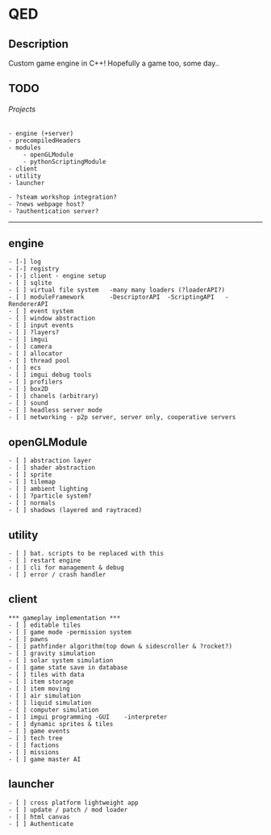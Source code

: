# QED

## Description

Custom game engine in C++!
Hopefully a game too, some day..



## TODO
###### Projects
	- engine (+server)
	- precompiledHeaders
	- modules
		- openGLModule
		- pythonScriptingModule
	- client
	- utility
	- launcher

	- ?steam workshop integration?
	- ?news webpage host?
	- ?authentication server?

----------------------------------------------------------------------------------

## engine
	- [-] log
	- [-] registry
	- [-] client - engine setup
	- [ ] sqlite
	- [ ] virtual file system	-many many loaders (?loaderAPI?)
	- [ ] moduleFramework		-DescriptorAPI	-ScriptingAPI	-RendererAPI
	- [ ] event system
	- [ ] window abstraction
	- [ ] input events
	- [ ] ?layers?
	- [ ] imgui
	- [ ] camera
	- [ ] allocator
	- [ ] thread pool
	- [ ] ecs
	- [ ] imgui debug tools
	- [ ] profilers
	- [ ] box2D
	- [ ] chanels (arbitrary)
	- [ ] sound
	- [ ] headless server mode
	- [ ] networking - p2p server, server only, cooperative servers

## openGLModule
	- [ ] abstraction layer
	- [ ] shader abstraction
	- [ ] sprite
	- [ ] tilemap
	- [ ] ambient lighting
	- [ ] ?particle system?
	- [ ] normals
	- [ ] shadows (layered and raytraced)

## utility
	- [ ] bat. scripts to be replaced with this
	- [ ] restart engine
	- [ ] cli for management & debug
	- [ ] error / crash handler

## client
	*** gameplay implementation ***
	- [ ] editable tiles
	- [ ] game mode	-permission system
	- [ ] pawns
	- [ ] pathfinder algorithm(top down & sidescroller & ?rocket?)
	- [ ] gravity simulation
	- [ ] solar system simulation
	- [ ] game state save in database
	- [ ] tiles with data
	- [ ] item storage
	- [ ] item moving
	- [ ] air simulation
	- [ ] liquid simulation
	- [ ] computer simulation
	- [ ] imgui programming	-GUI	-interpreter
	- [ ] dynamic sprites & tiles
	- [ ] game events
	- [ ] tech tree
	- [ ] factions
	- [ ] missions
	- [ ] game master AI

## launcher
	- [ ] cross platform lightweight app
	- [ ] update / patch / mod loader
	- [ ] html canvas
	- [ ] Authenticate



